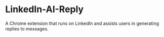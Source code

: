 # LinkedIn-AI-Reply
A Chrome extension that runs on LinkedIn and assists users in generating replies to messages.
